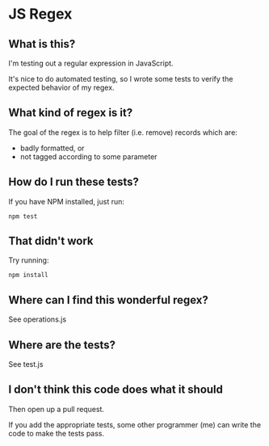 # JS Regex

## What is this?

I'm testing out a regular expression in JavaScript.

It's nice to do automated testing, so I wrote some tests to verify the expected behavior of my regex.

## What kind of regex is it?

The goal of the regex is to help filter (i.e. remove) records which are:

* badly formatted, or
* not tagged according to some parameter

## How do I run these tests?

If you have NPM installed, just run:

```
npm test
```

## That didn't work
Try running:

```
npm install
```

## Where can I find this wonderful regex?
See operations.js

## Where are the tests?
See test.js

## I don't think this code does what it should
Then open up a pull request.

If you add the appropriate tests, some other programmer (me) can write the code to make the tests pass.
